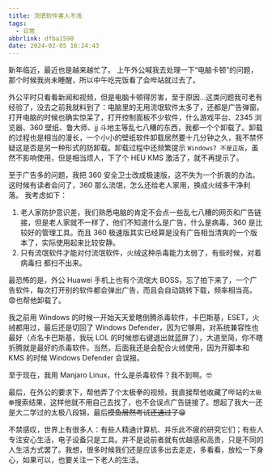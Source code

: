 ```yaml
---
title: 流氓软件害人不浅
tags:
  - 日常
abbrlink: dfba1590
date: 2024-02-05 16:24:43
---
```


新年临近，最近也是越来越忙了。
上午外公喊我去处理一下“电脑卡顿”的问题，那个时候我尚未睡醒，所以中午吃完饭看了会哔站就过去了。

外公平时只看看新闻和视频，但是电脑卡顿得厉害，至于原因...这类问题我可老有经验了，没去之前我就料到了：电脑里的无用流氓软件太多了，还都是广告弹窗。
打开电脑的时候也确实惊呆了，打开控制面板不少软件，什么游戏平台、2345 浏览器、360 壁纸、鲁大师、jj 斗地主等乱七八糟的东西，我都一个个卸载了。卸载的过程也是相当的漫长，一个小小的壁纸软件卸载居然要十几分钟之久，我不禁怀疑这是否是另一种形式的防卸载。卸载过程中还频繁提示 `Windows7 不是正版`，虽然不影响使用，但是相当烦人，下了个 HEU KMS 激活了，就不再提示了。

至于广告多的问题，我把 360 安全卫士改成极速版，这不失为一个折衷的办法。
这时候有读者会问了，360 那么流氓，怎么还给老人家用，换成火绒多干净利落。
我考虑如下：
1. 老人家防护意识差，我们熟悉电脑的肯定不会点一些乱七八糟的网页和广告链接，但是老人家就不一样了，他们不知道什么是广告，什么是病毒，360 是比较好的管理工具。而且 360 极速版其实已经算是没有广告相当清爽的一个版本了，实际使用起来比较安静。
2. 只有流氓软件才能对付流氓软件，火绒这种杀毒能力太弱了，有些时候，对着病毒扫 都扫不出来。

最恐怖的是，外公 Huawei 手机上也有个流氓大 BOSS，忘了拍下来了，一个广告软件，每次打开别的软件都会弹出广告，而且会自动跳转下载，频率相当高。😨也帮他卸载了。

我之前用 Windows 的时候一开始天天爱瞎倒腾杀毒软件，卡巴斯基，ESET，火绒都用过，最后还是切回了 Windows Defender，因为它够用，对系统兼容性也最好（点名卡巴斯基，我玩 LOL 的时候想右键退出就蓝屏了），大道至简，你不瞎折腾就是最好的杀毒软件。当然，后面我还是会配合火绒使用，因为开脚本和 KMS 的时候 Windows Defender 会误报。

至于现在，我用 Manjaro Linux，什么是杀毒软件？我不到啊。🤓


最后，在外公的要求下，帮他弄了个太极拳的视频，我直接帮他收藏了哔站的`太极拳`搜索结果，这样他就不用自己去找了，也不会误点广告链接了。想起了我大一还是大二学过的太极八段锦，最后~~摸鱼居然考试还通过了~~😁

不禁感叹，世界上有很多人：有些人精通计算机、并乐此不疲的研究它们；有些人专注安心生活，电子设备只是工具。并不是说前者就有优越感和高贵，只是不同的人生活方式罢了。我想，很多时候我们还是应该多出去走走，多看看，放松一下身心，如果可以，也要关注一下老人的生活。
